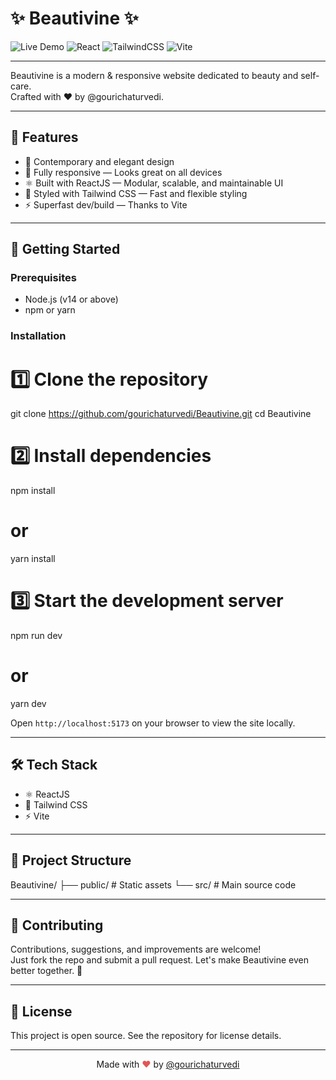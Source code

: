 # ✨ Beautivine ✨

![Live Demo](https://beautivine.vercel.app/)
![React](https://react.dev/)
![TailwindCSS](https://tailwindcss.com/)
![Vite](https://vitejs.dev/)

---

Beautivine is a modern & responsive website dedicated to beauty and self-care.  
Crafted with ❤️ by @gourichaturvedi.

---

## 🌟 Features

- 💄 Contemporary and elegant design
- 📱 Fully responsive — Looks great on all devices
- ⚛️ Built with ReactJS — Modular, scalable, and maintainable UI
- 🎨 Styled with Tailwind CSS — Fast and flexible styling
- ⚡ Superfast dev/build — Thanks to Vite

---

## 🚀 Getting Started

### Prerequisites

- Node.js (v14 or above)
- npm or yarn

### Installation

# 1️⃣ Clone the repository
git clone https://github.com/gourichaturvedi/Beautivine.git
cd Beautivine

# 2️⃣ Install dependencies
npm install
# or
yarn install

# 3️⃣ Start the development server
npm run dev
# or
yarn dev

Open `http://localhost:5173` on your browser to view the site locally.

---

## 🛠️ Tech Stack

- ⚛️ ReactJS
- 🎨 Tailwind CSS
- ⚡ Vite

---

## 📁 Project Structure

Beautivine/
├── public/      # Static assets
└── src/         # Main source code

---

## 🤝 Contributing

Contributions, suggestions, and improvements are welcome!  
Just fork the repo and submit a pull request. Let's make Beautivine even better together. 🌱

---

## 📜 License

This project is open source. See the repository for license details.

---

<p align="center">
  Made with <span style="color: #e25555;">&#10084;&#65039;</span> by <a href="https://github.com/gourichaturvedi">@gourichaturvedi</a>
</p>
